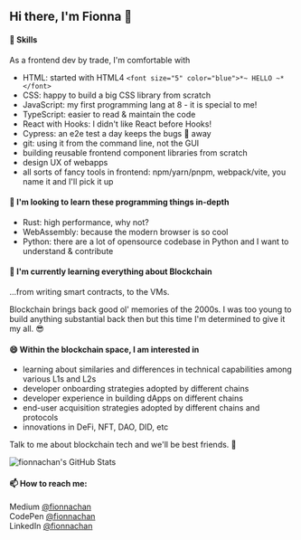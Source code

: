 ## Hi there, I'm Fionna 👋

<!--
**fionnachan/fionnachan** is a ✨ _special_ ✨ repository because its `README.md` (this file) appears on your GitHub profile.

Here are some ideas to get you started:

- 🔭 I’m currently working on ...
- 🌱 I’m currently learning ...
- 👯 I’m looking to collaborate on ...
- 🤔 I’m looking for help with ...
- 💬 Ask me about ...
- 😄 Pronouns: ...
- ⚡ Fun fact: ...
-->

#### 🔨 Skills
As a frontend dev by trade, I'm comfortable with
- HTML: started with HTML4 `<font size="5" color="blue">*~ HELLO ~*</font>`
- CSS: happy to build a big CSS library from scratch
- JavaScript: my first programming lang at 8 - it is special to me!
- TypeScript: easier to read & maintain the code
- React with Hooks: I didn't like React before Hooks!
- Cypress: an e2e test a day keeps the bugs 🐛 away 
- git: using it from the command line, not the GUI
- building reusable frontend component libraries from scratch
- design UX of webapps
- all sorts of fancy tools in frontend: npm/yarn/pnpm, webpack/vite, you name it and I'll pick it up

#### 🤔 I'm looking to learn these programming things in-depth
- Rust: high performance, why not?
- WebAssembly: because the modern browser is so cool
- Python: there are a lot of opensource codebase in Python and I want to understand & contribute

#### 🌱 I'm currently learning everything about Blockchain
...from writing smart contracts, to the VMs.

Blockchain brings back good ol' memories of the 2000s. I was too young to build anything substantial back then but this time I'm determined to give it my all. 😎

#### 😄 Within the blockchain space, I am interested in
- learning about similaries and differences in technical capabilities among various L1s and L2s
- developer onboarding strategies adopted by different chains
- developer experience in building dApps on different chains
- end-user acquisition strategies adopted by different chains and protocols
- innovations in DeFi, NFT, DAO, DID, etc

Talk to me about blockchain tech and we'll be best friends. 🤗

![fionnachan's GitHub Stats](https://github-readme-stats.vercel.app/api?username=fionnachan&show_icons=true&hide_border=true&count_private=true)

#### 📫 How to reach me:
Medium [@fionnachan](https://medium.com/@fionnachan)<br>
CodePen [@fionnachan](https://codepen.io/fionnachan/)<br>
LinkedIn [@fionnachan](https://www.linkedin.com/in/fionnachan/)
